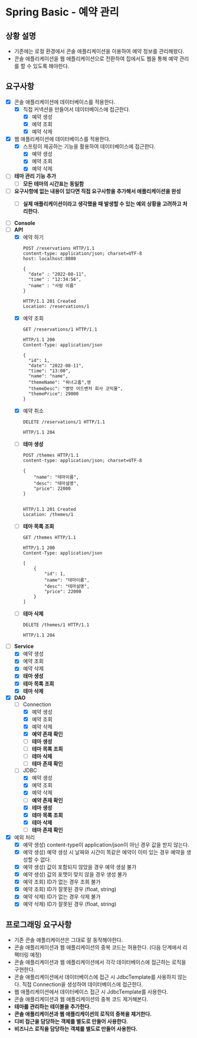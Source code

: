 # Spring Basic - 예약 관리

## 상황 설명

- 기존에는 로컬 환경에서 콘솔 애플리케이션을 이용하여 예약 정보를 관리해왔다.
- 콘솔 애플리케이션을 웹 애플리케이션으로 전환하여 집에서도 웹을 통해 예약 관리를 할 수 있도록 해야한다.

## 요구사항

- [X] 콘솔 애플리케이션에 데이터베이스를 적용한다.
  - [X] 직접 커넥션을 만들어서 데이터베이스에 접근한다.
    - [X] 예약 생성
    - [X] 예약 조회
    - [X] 예약 삭제
- [X] 웹 애플리케이션에 데이터베이스를 적용한다.
  -  [X] 스프링이 제공하는 기능을 활용하여 데이터베이스에 접근한다.
    - [X] 예약 생성
    - [X] 예약 조회
    - [X] 예약 삭제
- [ ] **테마 관리 기능 추가**
  - [ ] **모든 테마의 시간표는 동일함**
- [ ] **요구사항에 없는 내용이 있다면 직접 요구사항을 추가해서 애플리케이션을 완성**
  - [ ] **실제 애플리케이션이라고 생각했을 때 발생할 수 있는 예외 상황을 고려하고 처리한다.**


- [ ] **Console**
- [ ] **API**
  - [X] 예약 하기
    ```
    POST /reservations HTTP/1.1
    content-type: application/json; charset=UTF-8
    host: localhost:8080
      
    {
      "date" : "2022-08-11",
      "time" : "12:34:56",
      "name" : "사람 이름"
    }
    ```
    ```
    HTTP/1.1 201 Created
    Location: /reservations/1
    ```
  - [X] 예약 조회
    ```
    GET /reservations/1 HTTP/1.1
    ```
    ```
    HTTP/1.1 200 
    Content-Type: application/json
      
    {
      "id": 1,
      "date": "2022-08-11",
      "time": "13:00",
      "name": "name",
      "themeName": "워너고홈",영
      "themeDesc": "병맛 어드벤처 회사 코믹물",
      "themePrice": 29000
    }
    ```
  - [X] 예약 취소
    ```
    DELETE /reservations/1 HTTP/1.1
    ```
    ```
    HTTP/1.1 204 
    ```
  - [ ] **테마 생성**
    ```
    POST /themes HTTP/1.1
    content-type: application/json; charset=UTF-8
      
    {
        "name": "테마이름",
        "desc": "테마설명",
        "price": 22000
    }
      
    ```
    ```
    HTTP/1.1 201 Created
    Location: /themes/1
    ```
  - [ ] **테마 목록 조회**
    ```
    GET /themes HTTP/1.1
    ```
    ```
    HTTP/1.1 200 
    Content-Type: application/json
      
    [
        {
            "id": 1,
            "name": "테마이름",
            "desc": "테마설명",
            "price": 22000
        }
    ]
    ```
  - [ ] **테마 삭제**
    ```
    DELETE /themes/1 HTTP/1.1
    ```
    ```
    HTTP/1.1 204 
    ```
- [ ] **Service**
  - [X] 예약 생성
  - [X] 예약 조회
  - [X] 예약 삭제
  - [X] **테마 생성**
  - [X] **테마 목록 조회**
  - [X] **테마 삭제**
- [X] **DAO**
  - [ ] Connection
    - [X] 예약 생성
    - [X] 예약 조회
    - [X] 예약 삭제
    - [X] **예약 존재 확인**
    - [ ] **테마 생성**
    - [ ] **테마 목록 조회**
    - [ ] **테마 삭제**
    - [ ] **테마 존재 확인**
  - [ ] JDBC
    - [X] 예약 생성
    - [X] 예약 조회
    - [X] 예약 삭제
    - [ ] **예약 존재 확인**
    - [X] **테마 생성**
    - [X] **테마 목록 조회**
    - [X] **테마 삭제**
    - [ ] **테마 존재 확인**
- [X] 예외 처리
  - [X] 예약 생성) content-type이 application/json이 아닌 경우 값을 받지 않는다.
  - [X] 예약 생성) 예약 생성 시 날짜와 시간이 똑같은 예약이 이미 있는 경우 예약을 생성할 수 없다.
  - [X] 예약 생성) 값이 포함되지 않았을 경우 예약 생설 불가
  - [X] 예약 생성) 값의 포맷이 맞지 않을 경우 생성 불가
  - [X] 예약 조회) ID가 없는 경우 조회 불가
  - [X] 예약 조회) ID가 잘못된 경우 (float, string)
  - [X] 예약 삭제) ID가 없는 경우 삭제 불가
  - [X] 예약 삭제) ID가 잘못된 경우 (float, string)

## 프로그래밍 요구사항

- 기존 콘솔 애플리케이션은 그대로 잘 동작해야한다.
- 콘솔 애플리케이션과 웹 애플리케이션의 중복 코드는 허용한다. (다음 단계에서 리팩터링 예정)
- 콘솔 애플리케이션과 웹 애플리케이션에서 각각 데이터베이스에 접근하는 로직을 구현한다.
- 콘솔 애플리케이션에서 데이터베이스에 접근 시 JdbcTemplate를 사용하지 않는다. 직접 Connection을 생성하여 데이터베이스에 접근한다.
- 웹 애플리케이션에서 데이터베이스 접근 시 JdbcTemplate를 사용한다.
- 콘솔 애플리케이션과 웹 애플리케이션의 중복 코드 제거해본다.
- **테마를 관리하는 테이블을 추가한다.**
- **콘솔 애플리케이션과 웹 애플리케이션의 로직의 중복을 제거한다.**
- **디비 접근을 담당하는 객체를 별도로 만들어 사용한다.**
- **비즈니스 로직을 담당하는 객체를 별도로 만들어 사용한다.**
